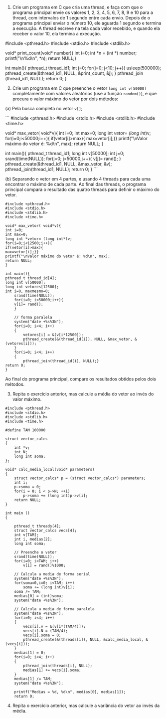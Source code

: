 1. Crie um programa em C que cria uma thread, e faça com que o programa principal envie os valores 1, 2, 3, 4, 5, 6, 7, 8, 9 e 10 para a thread, com intervalos de 1 segundo entre cada envio. Depois de o programa principal enviar o número 10, ele aguarda 1 segundo e termina a execução. A thread escreve na tela cada valor recebido, e quando ela receber o valor 10, ela termina a execução.

#include <pthread.h>
#include <stdio.h>
#include <stdlib.h>

void* print_count(void* number){
int i=0;
	int *n = (int *) number;
	printf("\n%d\n", *n);
return NULL;}

int main(){
	pthread_t thread_id1;
	int j=0;
	for(j=0; j<10; j++){
	usleep(500000);
	pthread_create(&thread_id1, NULL, &print_count, &j);
	}
	pthread_join (thread_id1, NULL);
return 0;
}


2. Crie um programa em C que preenche o vetor `long int v[50000]` completamente com valores aleatórios (use a função `random()`), e que procura o valor máximo do vetor por dois métodos:

(a) Pela busca completa no vetor `v[]`;


´´´
#include <pthread.h>
#include <stdio.h>
#include <stdlib.h>
#include <time.h>

void* max_vetor( void*v){
int i=0;
int max=0;
long int *vetor= (long int*)v;
for(i=0;i<50000;i++){
if(vetor[i]>max){
max=vetor[i];}}
printf("\nValor máximo do vetor é: %d\n", max);
return NULL;
}

int main(){
pthread_t thread_id1;
long int v[50000];
int j=0;
	srand(time(NULL));
	for(j=0; j<50000;j++){
	v[j]= rand();
	}
pthread_create(&thread_id1, NULL, &max_vetor, &v);
pthread_join(thread_id1, NULL);
return 0;
}
´´´


(b) Separando o vetor em 4 partes, e usando 4 threads para cada uma encontrar o máximo de cada parte. Ao final das threads, o programa principal compara o resultado das quatro threads para definir o máximo do vetor.

```
#include <pthread.h>
#include <stdio.h>
#include <stdlib.h>
#include <time.h>

void* max_vetor( void*v){
int i=0;
int max=0;
long int *vetor= (long int*)v;
for(i=0;i<12500;i++){
if(vetor[i]>max){
max=vetor[i];}}
printf("\nValor máximo do vetor é: %d\n", max);
return NULL;
}

int main(){
pthread_t thread_id[4];
long int v[50000];
long int vetores[12500];
int i=0, maxmesmo=0;
	srand(time(NULL));
	for(i=0; i<50000;i++){
	v[i]= rand();
	}

	// forma paralela
	system("date +%s%3N");
	for(i=0; i<4; i++)
	{
		vetores[i] = &(v[i*12500]);
		pthread_create(&(thread_id[i]), NULL, &max_vetor, &(vetores[i]));
	}
	for(i=0; i<4; i++)
	{
		pthread_join(thread_id[i], NULL);}
return 0;
}
```

Ao final do programa principal, compare os resultados obtidos pelos dois métodos.

3. Repita o exercício anterior, mas calcule a média do vetor ao invés do valor máximo.

```
#include <pthread.h>
#include <stdio.h>
#include <stdlib.h>
#include <time.h>

#define TAM 100000

struct vector_calcs
{
	int *v;
	int N;
	long int soma;
};

void* calc_media_local(void* parameters)
{
	struct vector_calcs* p = (struct vector_calcs*) parameters;
	int i;
	p->soma = 0;
	for(i = 0; i < p->N; ++i)
		p->soma += (long int)p->v[i];
	return NULL;
}

int main ()
{

	pthread_t threads[4];
	struct vector_calcs vecs[4];
	int v[TAM];
	int i, medias[2];
	long int soma;
	
	// Preenche o vetor
	srand(time(NULL));
	for(i=0; i<TAM; i++)
		v[i] = rand()%1000;

	// Calcula a media de forma serial
	system("date +%s%3N");
	for(soma=0,i=0; i<TAM; i++)
		soma += (long int)v[i];
	soma /= TAM;
	medias[0] = (int)soma;
	system("date +%s%3N");

	// Calcula a media de forma paralela
	system("date +%s%3N");
	for(i=0; i<4; i++)
	{
		vecs[i].v = &(v[i*(TAM/4)]);
		vecs[i].N = (TAM/4);
		vecs[i].soma = 0;
		pthread_create(&(threads[i]), NULL, &calc_media_local, &(vecs[i]));
	}
	medias[1] = 0;
	for(i=0; i<4; i++)
	{
		pthread_join(threads[i], NULL);
		medias[1] += vecs[i].soma;
	}
	medias[1] /= TAM;
	system("date +%s%3N");

	printf("Medias = %d, %d\n", medias[0], medias[1]);
	return 0;
```


4. Repita o exercício anterior, mas calcule a variância do vetor ao invés da média.
